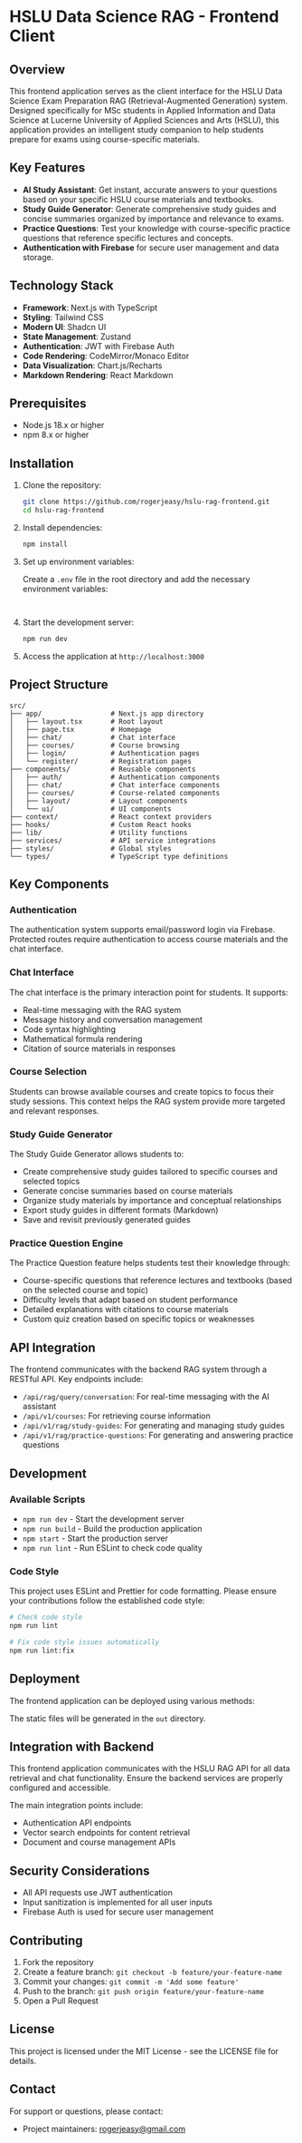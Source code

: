 # HSLU Data Science RAG - Frontend Client

## Overview

This frontend application serves as the client interface for the HSLU Data Science Exam Preparation RAG (Retrieval-Augmented Generation) system. Designed specifically for MSc students in Applied Information and Data Science at Lucerne University of Applied Sciences and Arts (HSLU), this application provides an intelligent study companion to help students prepare for exams using course-specific materials.

## Key Features
- **AI Study Assistant**: Get instant, accurate answers to your questions based on your specific HSLU course materials and textbooks.
- **Study Guide Generator**: Generate comprehensive study guides and concise summaries organized by importance and relevance to exams.
- **Practice Questions**: Test your knowledge with course-specific practice questions that reference specific lectures and concepts.
- **Authentication with Firebase** for secure user management and data storage.

## Technology Stack

- **Framework**: Next.js with TypeScript
- **Styling**: Tailwind CSS
- **Modern UI**: Shadcn UI
- **State Management**: Zustand
- **Authentication**: JWT with Firebase Auth
- **Code Rendering**: CodeMirror/Monaco Editor
- **Data Visualization**: Chart.js/Recharts
- **Markdown Rendering**: React Markdown

## Prerequisites

- Node.js 18.x or higher
- npm 8.x or higher

## Installation

1. Clone the repository:
   ```bash
   git clone https://github.com/rogerjeasy/hslu-rag-frontend.git
   cd hslu-rag-frontend
   ```

2. Install dependencies:
   ```bash
   npm install
   ```

3. Set up environment variables:

   Create a `.env` file in the root directory and add the necessary environment variables:
   ```
  
   ```

4. Start the development server:
   ```bash
   npm run dev
   ```

5. Access the application at `http://localhost:3000`

## Project Structure

```
src/
├── app/                 # Next.js app directory
│   ├── layout.tsx       # Root layout
│   ├── page.tsx         # Homepage
│   ├── chat/            # Chat interface
│   ├── courses/         # Course browsing
│   ├── login/           # Authentication pages
│   └── register/        # Registration pages
├── components/          # Reusable components
│   ├── auth/            # Authentication components
│   ├── chat/            # Chat interface components
│   ├── courses/         # Course-related components
│   ├── layout/          # Layout components
│   └── ui/              # UI components
├── context/             # React context providers
├── hooks/               # Custom React hooks
├── lib/                 # Utility functions
├── services/            # API service integrations
├── styles/              # Global styles
└── types/               # TypeScript type definitions
```

## Key Components

### Authentication
The authentication system supports email/password login via Firebase. Protected routes require authentication to access course materials and the chat interface.

### Chat Interface
The chat interface is the primary interaction point for students. It supports:
- Real-time messaging with the RAG system
- Message history and conversation management
- Code syntax highlighting
- Mathematical formula rendering
- Citation of source materials in responses

### Course Selection
Students can browse available courses and create topics to focus their study sessions. This context helps the RAG system provide more targeted and relevant responses.

### Study Guide Generator
The Study Guide Generator allows students to:
- Create comprehensive study guides tailored to specific courses and selected topics
- Generate concise summaries based on course materials
- Organize study materials by importance and conceptual relationships
- Export study guides in different formats (Markdown)
- Save and revisit previously generated guides

### Practice Question Engine
The Practice Question feature helps students test their knowledge through:
- Course-specific questions that reference lectures and textbooks (based on the selected course and topic)
- Difficulty levels that adapt based on student performance
- Detailed explanations with citations to course materials
- Custom quiz creation based on specific topics or weaknesses

## API Integration
The frontend communicates with the backend RAG system through a RESTful API. Key endpoints include:
- `/api/rag/query/conversation`: For real-time messaging with the AI assistant
- `/api/v1/courses`: For retrieving course information
- `/api/v1/rag/study-guides`: For generating and managing study guides
- `/api/v1/rag/practice-questions`: For generating and answering practice questions

## Development

### Available Scripts

- `npm run dev` - Start the development server
- `npm run build` - Build the production application
- `npm start` - Start the production server
- `npm run lint` - Run ESLint to check code quality

### Code Style

This project uses ESLint and Prettier for code formatting. Please ensure your contributions follow the established code style:

```bash
# Check code style
npm run lint

# Fix code style issues automatically
npm run lint:fix
```

## Deployment

The frontend application can be deployed using various methods:
<!-- 
### Static Export (Optional)

For static hosting environments:

```bash
npm run build
npm run export
``` -->

The static files will be generated in the `out` directory.

## Integration with Backend

This frontend application communicates with the HSLU RAG API for all data retrieval and chat functionality. Ensure the backend services are properly configured and accessible.

The main integration points include:

- Authentication API endpoints
- Vector search endpoints for content retrieval
- Document and course management APIs

## Security Considerations

- All API requests use JWT authentication
- Input sanitization is implemented for all user inputs
- Firebase Auth is used for secure user management

## Contributing

1. Fork the repository
2. Create a feature branch: `git checkout -b feature/your-feature-name`
3. Commit your changes: `git commit -m 'Add some feature'`
4. Push to the branch: `git push origin feature/your-feature-name`
5. Open a Pull Request

## License

This project is licensed under the MIT License - see the LICENSE file for details.

## Contact

For support or questions, please contact:
- Project maintainers: rogerjeasy@gmail.com
<!-- - HSLU IT Support: it-support@hslu.ch -->